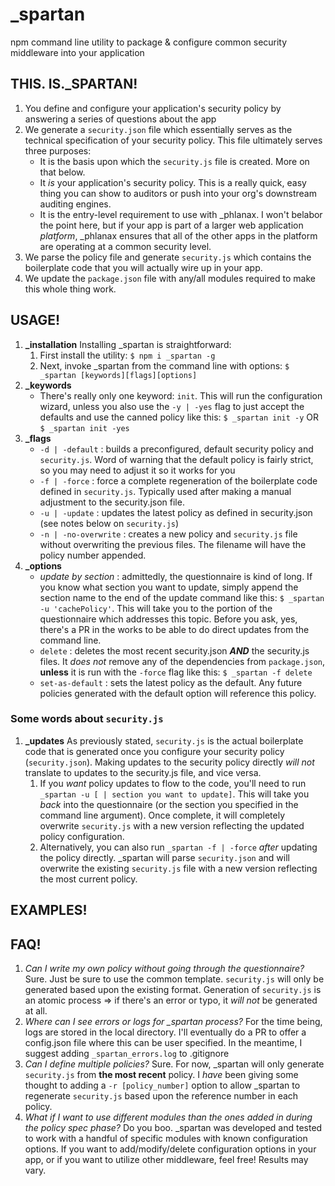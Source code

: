 # \_spartan
npm command line utility to package &amp; configure common security middleware into your application

## THIS. IS.\_SPARTAN!
1. You define and configure your application's security policy by answering a series of questions about the app
1. We generate a `security.json` file which essentially serves as the technical specification of your security policy. This file ultimately serves three purposes:
    *  It is the basis upon which the `security.js` file is created. More on that below.
    * It _is_ your application's security policy. This is a really quick, easy thing you can show to auditors or push into your org's downstream auditing engines.
    * It is the entry-level requirement to use with \_phlanax. I won't belabor the point here, but if your app is part of a larger web application _platform_, \_phlanax ensures that all of the other apps in the platform are operating at a common security level.
1. We parse the policy file and generate `security.js` which contains the boilerplate code that you will actually wire up in your app.
1. We update the `package.json` file with any/all modules required to make this whole thing work.

## USAGE!
1. **\_installation**
Installing \_spartan is straightforward:
    1. First install the utility: `$ npm i _spartan -g`
    1. Next, invoke \_spartan from the command line with options: `$ _spartan [keywords][flags][options]`
1. **\_keywords**
    * There's really only one keyword: `init`. This will run the configuration wizard, unless you also use the `-y | -yes` flag to just accept the defaults and use the canned policy like this: `$ _spartan init -y` OR `$ _spartan init -yes`
1. **\_flags**
    * `-d | -default` : builds a preconfigured, default security policy and `security.js`. Word of warning that the default policy is fairly strict, so you may need to adjust it so it works for you
    * `-f | -force` : force a complete regeneration of the boilerplate code defined in `security.js`. Typically used after making a manual adjustment to the security.json file.
    * `-u | -update` : updates the latest policy as defined in security.json (see notes below on `security.js`)
    * `-n | -no-overwrite` : creates a new policy and `security.js` file without overwriting the previous files. The filename will have the policy number appended.
1. **\_options**
    * _update by section_ : admittedly, the questionnaire is kind of long. If you know what section you want to update, simply append the section name to the end of the update command like this: `$ _spartan -u 'cachePolicy'`. This will take you to the portion of the questionnaire which addresses this topic. Before you ask, yes, there's a PR in the works to be able to do direct updates from the command line.
    * `delete` : deletes the most recent security.json _**AND**_ the security.js files. It _does not_ remove any of the dependencies from `package.json`, **unless** it is run with the `-force` flag like this: `$ _spartan -f delete`
    * `set-as-default` : sets the latest policy as the default. Any future policies generated with the default option will reference this policy.

### Some words about `security.js`
1. **\_updates** As previously stated, `security.js` is the actual boilerplate code that is generated once you configure your security policy (`security.json`). Making updates to the security policy directly _will not_ translate to updates to the security.js file, and vice versa.
    1. If you _want_ policy updates to flow to the code, you'll need to run `_spartan -u [ | section you want to update]`. This will take you _back_ into the questionnaire (or the section you specified in the command line argument). Once complete, it will completely overwrite `security.js` with a new version reflecting the updated policy configuration.
    1. Alternatively, you can also run `_spartan -f | -force` _after_ updating the policy directly. \_spartan will parse `security.json` and will overwrite the existing `security.js` file with a new version reflecting the most current policy.

## EXAMPLES!

## FAQ!
1. _Can I write my own policy without going through the questionnaire?_
Sure. Just be sure to use the common template. `security.js` will only be generated based upon the existing format. Generation of `security.js` is an atomic process => if there's an error or typo, it _will not_ be generated at all.
1. _Where can I see errors or logs for \_spartan process?_
For the time being, logs are stored in the local directory. I'll eventually do a PR to offer a config.json file where this can be user specified. In the meantime, I suggest adding `_spartan_errors.log` to .gitignore
1. _Can I define multiple policies?_
Sure. For now, \_spartan will only generate `security.js` from **the most recent** policy. I _have_ been giving some thought to adding a `-r [policy_number]` option to allow \_spartan to regenerate `security.js` based upon the reference number in each policy.
1. _What if I want to use different modules than the ones added in during the policy spec phase?_
Do you boo. \_spartan was developed and tested to work with a handful of specific modules with known configuration options. If you want to add/modify/delete configuration options in your app, or if you want to utilize other middleware, feel free! Results may vary.  
